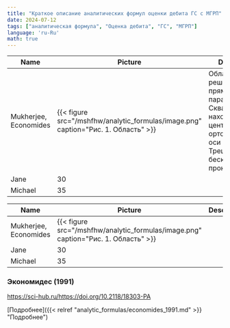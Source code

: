 ```yaml
---
title: "Краткое описание аналитических формул оценки дебита ГС с МГРП"
date: 2024-07-12
tags: ["аналитическая формула", "Оценка дебита", "ГС", "МГРП"]
language: 'ru-Ru'
math: true
---
```


<table>
  <thead>
    <tr>
      <th>Name</th>
      <th>Picture</th>
      <th>Description</th>
      <th>Formula</th>
    </tr>
  </thead>
  <tbody>
    <tr>
      <td>Mukherjee, Economides</td>
      <td>{{< figure src="/mshfhw/analytic_formulas/image.png" caption="Рис. 1. Область" >}}</td>
      <td>
        Область решения: прямоугольный параллелепипед. Скважина находится в центре, трещины ортогональны оси скважины. Трещины бесконечной проницаемости. 
      </td>
      <td>
      $$
      \begin
      $$
      </td>
    </tr>
    <tr>
      <td>Jane</td>
      <td>30</td>
      <td></td>
      <td></td>
    </tr>
    <tr>
      <td>Michael</td>
      <td>35</td>
      <td></td>
      <td></td>
    </tr>
  </tbody>
</table>

| Name    | Picture | Description | Formula |
| ------- | --- | ----- | -----|
| Mukherjee, Economides    | {{< figure src="/mshfhw/analytic_formulas/image.png" caption="Рис. 1. Область" >}}  |  | \(\) |
| Jane    | 30  |
| Michael | 35  |


### Экономидес (1991)


https://sci-hub.ru/https://doi.org/10.2118/18303-PA



[Подробнее]({{< relref "analytic_formulas/economides_1991.md" >}} "Подробнее")